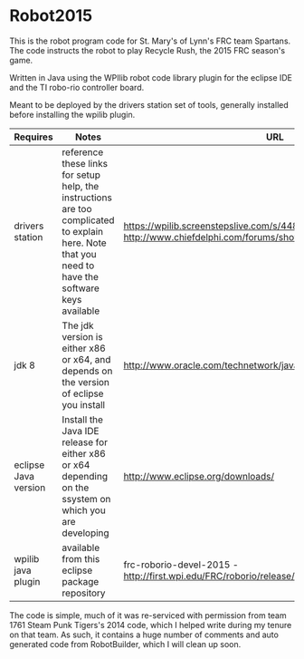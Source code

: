 # Robot2015
This is the robot program code for St. Mary's of Lynn's FRC team Spartans. The code instructs the robot to play Recycle Rush, the 2015 FRC season's game.

Written in Java using the WPIlib robot code library plugin for the eclipse IDE and the TI robo-rio controller board.

Meant to be deployed by the drivers station set of tools, generally installed before installing the wpilib plugin. 

|Requires|Notes|URL|
|----|---|---|
|drivers station | reference these links for setup help, the instructions are too complicated to explain here. Note that you need to have the software keys available|https://wpilib.screenstepslive.com/s/4485 and http://www.chiefdelphi.com/forums/showthread.php?p=1420673
|jdk 8|The jdk version is either x86 or x64, and depends on the version of eclipse you install |http://www.oracle.com/technetwork/java/javase/downloads/index.html|
|eclipse Java version| Install the Java IDE release for either x86 or x64 depending on the ssystem on which you are developing|http://www.eclipse.org/downloads/|
|wpilib java plugin | available from this eclipse package repository | frc-roborio-devel-2015 - http://first.wpi.edu/FRC/roborio/release/eclipse/|

The code is simple, much of it was re-serviced with permission from team 1761 Steam Punk Tigers's 2014 code, which I helped write during my tenure on that team. As such, it contains a huge number of comments and auto generated code from RobotBuilder, which I will clean up soon.  
